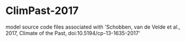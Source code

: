 # ClimPast-2017
model source code files associated with 'Schobben, van de Velde et al., 2017, Climate of the Past, doi:10.5194/cp-13-1635-2017' 
